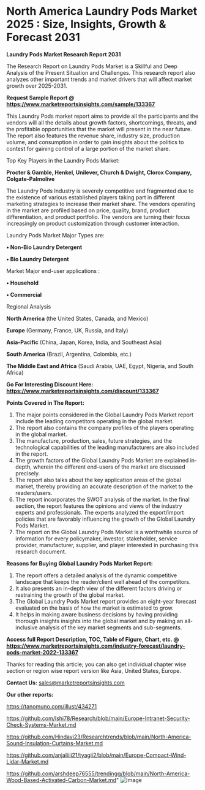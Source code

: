 # North America Laundry Pods Market 2025 : Size, Insights, Growth & Forecast 2031

<strong>Laundry Pods Market Research Report 2031</strong>

The Research Report on Laundry Pods Market is a Skillful and Deep Analysis of the Present Situation and Challenges. This research report also analyzes other important trends and market drivers that will affect market growth over 2025-2031.

<strong>Request Sample Report @ <a href=https://www.marketreportsinsights.com/sample/133367>https://www.marketreportsinsights.com/sample/133367</a></strong>

This Laundry Pods market report aims to provide all the participants and the vendors will all the details about growth factors, shortcomings, threats, and the profitable opportunities that the market will present in the near future. The report also features the revenue share, industry size, production volume, and consumption in order to gain insights about the politics to contest for gaining control of a large portion of the market share.

Top Key Players in the Laundry Pods Market:

<strong>Procter & Gamble, Henkel, Unilever, Church & Dwight, Clorox Company, Colgate-Palmolive</strong>

The Laundry Pods Industry is severely competitive and fragmented due to the existence of various established players taking part in different marketing strategies to increase their market share. The vendors operating in the market are profiled based on price, quality, brand, product differentiation, and product portfolio. The vendors are turning their focus increasingly on product customization through customer interaction.

Laundry Pods Market Major Types are:

<strong>• Non-Bio Laundry Detergent

• Bio Laundry Detergent</strong>

Market Major end-user applications :

<strong>• Household

• Commercial</strong>

Regional Analysis

</u><strong><b>North America</b></strong> (the United States, Canada, and Mexico)

<strong><b>Europe </b></strong>(Germany, France, UK, Russia, and Italy)

<strong><b>Asia-Pacific</b></strong> (China, Japan, Korea, India, and Southeast Asia)

<strong><b>South America</b></strong> (Brazil, Argentina, Colombia, etc.)

<strong><b>The Middle East and Africa</b></strong> (Saudi Arabia, UAE, Egypt, Nigeria, and South Africa)

<strong>Go For Interesting Discount Here: <a href=https://www.marketreportsinsights.com/discount/133367>https://www.marketreportsinsights.com/discount/133367</a></strong>

<strong>Points Covered in The Report:</strong>
<ol>
  <li>The major points considered in the Global Laundry Pods Market report include the leading competitors operating in the global market.</li>
  <li>The report also contains the company profiles of the players operating in the global market.</li>
  <li>The manufacture, production, sales, future strategies, and the technological capabilities of the leading manufacturers are also included in the report.</li>
  <li>The growth factors of the Global Laundry Pods Market are explained in-depth, wherein the different end-users of the market are discussed precisely.</li>
  <li>The report also talks about the key application areas of the global market, thereby providing an accurate description of the market to the readers/users.</li>
  <li>The report incorporates the SWOT analysis of the market. In the final section, the report features the opinions and views of the industry experts and professionals. The experts analyzed the export/import policies that are favorably influencing the growth of the Global Laundry Pods Market.</li>
  <li>The report on the Global Laundry Pods Market is a worthwhile source of information for every policymaker, investor, stakeholder, service provider, manufacturer, supplier, and player interested in purchasing this research document.</li>
</ol>
<strong>Reasons for Buying Global Laundry Pods Market Report:</strong>

<ol>
  <li>The report offers a detailed analysis of the dynamic competitive landscape that keeps the reader/client well ahead of the competitors.</li>
  <li>It also presents an in-depth view of the different factors driving or restraining the growth of the global market.</li>
  <li>The Global Laundry Pods Market report provides an eight-year forecast evaluated on the basis of how the market is estimated to grow.</li>
  <li>It helps in making aware business decisions by having providing thorough insights insights into the global market and by making an all-inclusive analysis of the key market segments and sub-segments.</li>
</ol>
<strong>Access full Report Description, TOC, Table of Figure, Chart, etc. @ <a href=https://www.marketreportsinsights.com/industry-forecast/laundry-pods-market-2022-133367>https://www.marketreportsinsights.com/industry-forecast/laundry-pods-market-2022-133367</a></strong>


Thanks for reading this article; you can also get individual chapter wise section or region wise report version like Asia, United States, Europe.

<strong>Contact Us:</strong>
sales@marketreportsinsights.com

<strong>Our other reports:</strong>

<a href=https://tanomuno.com/illust/434271>https://tanomuno.com/illust/434271</a>

<a href=https://github.com/Ishi78/Research/blob/main/Europe-Intranet-Security-Check-Systems-Market.md>https://github.com/Ishi78/Research/blob/main/Europe-Intranet-Security-Check-Systems-Market.md</a>

<a href=https://github.com/Hindavi23/Researchtrends/blob/main/North-America-Sound-Insulation-Curtains-Market.md>https://github.com/Hindavi23/Researchtrends/blob/main/North-America-Sound-Insulation-Curtains-Market.md</a>

<a href=https://github.com/anjaliiii21/tyagii2/blob/main/Europe-Compact-Wind-Lidar-Market.md>https://github.com/anjaliiii21/tyagii2/blob/main/Europe-Compact-Wind-Lidar-Market.md</a>

<a href=https://github.com/arshdeep76555/trendingg/blob/main/North-America-Wood-Based-Activated-Carbon-Market.md>https://github.com/arshdeep76555/trendingg/blob/main/North-America-Wood-Based-Activated-Carbon-Market.md</a>"
![image](https://github.com/user-attachments/assets/d1c650b2-2f7d-4478-bc4e-4a1a2d058c75)
